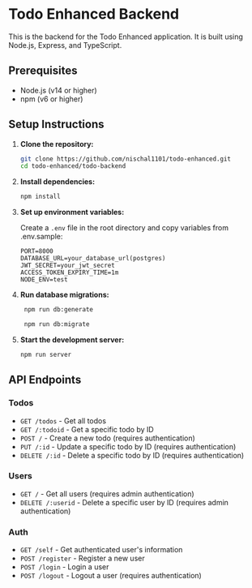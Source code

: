 # Todo Enhanced Backend

This is the backend for the Todo Enhanced application. It is built using Node.js, Express, and TypeScript.

## Prerequisites

-   Node.js (v14 or higher)
-   npm (v6 or higher)

## Setup Instructions

1. **Clone the repository:**

    ```sh
    git clone https://github.com/nischal1101/todo-enhanced.git
    cd todo-enhanced/todo-backend
    ```

2. **Install dependencies:**

    ```sh
    npm install
    ```

3. **Set up environment variables:**

    Create a `.env` file in the root directory and copy variables from .env.sample:

    ```env
    PORT=8000
    DATABASE_URL=your_database_url(postgres)
    JWT_SECRET=your_jwt_secret
    ACCESS_TOKEN_EXPIRY_TIME=1m
    NODE_ENV=test
    ```

4. **Run database migrations:**

    ```sh
     npm run db:generate
    ```

    ```sh
     npm run db:migrate
    ```

5. **Start the development server:**

    ```sh
    npm run server
    ```

## API Endpoints

### Todos

-   `GET /todos` - Get all todos
-   `GET /:todoid` - Get a specific todo by ID
-   `POST /` - Create a new todo (requires authentication)
-   `PUT /:id` - Update a specific todo by ID (requires authentication)
-   `DELETE /:id` - Delete a specific todo by ID (requires authentication)

### Users

-   `GET /` - Get all users (requires admin authentication)
-   `DELETE /:userid` - Delete a specific user by ID (requires admin authentication)

### Auth

-   `GET /self` - Get authenticated user's information
-   `POST /register` - Register a new user
-   `POST /login` - Login a user
-   `POST /logout` - Logout a user (requires authentication)
